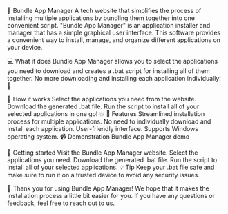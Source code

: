 🚀 Bundle App Manager
A tech website that simplifies the process of installing multiple applications by bundling them together into one convenient script. 
"Bundle App Manager" is an application installer and manager that has a simple graphical user interface. This software provides a convenient way to install, manage, and organize different applications on your device.

💻 What it does
Bundle App Manager allows you to select the applications you need to download and creates a .bat script for installing all of them together. No more downloading and installing each application individually! 🙌

🔨 How it works
Select the applications you need from the website.
Download the generated .bat file.
Run the script to install all of your selected applications in one go! 💥
🎉 Features
Streamlined installation process for multiple applications.
No need to individually download and install each application.
User-friendly interface.
Supports Windows operating system.
📹 Demonstration
Bundle App Manager demo

🚀 Getting started
Visit the Bundle App Manager website.
Select the applications you need.
Download the generated .bat file.
Run the script to install all of your selected applications.
💡 Tip
Keep your .bat file safe and make sure to run it on a trusted device to avoid any security issues.

🙌 Thank you for using Bundle App Manager!
We hope that it makes the installation process a little bit easier for you. If you have any questions or feedback, feel free to reach out to us.
